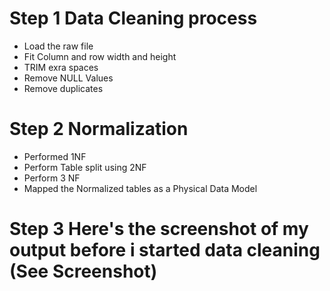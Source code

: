 # Step 1 Data Cleaning process
- Load the raw file
- Fit Column and row width and height
- TRIM exra spaces
- Remove NULL Values
- Remove duplicates
# Step 2 Normalization 
- Performed 1NF
- Perform Table split using 2NF
- Perform 3 NF
- Mapped the Normalized tables as a Physical Data Model
# Step 3 Here's the screenshot of my output before i started data cleaning (See Screenshot)
